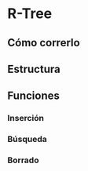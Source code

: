 # R-Tree

## Cómo correrlo



## Estructura


## Funciones

### Inserción


### Búsqueda


### Borrado
